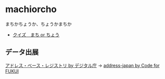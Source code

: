 # machiorcho
まちかちょうか、ちょうかまちか

- [クイズ　まち or ちょう](https://code4fukui.github.io/machiorcho/)

## データ出展

[アドレス・ベース・レジストリ by デジタル庁](https://www.digital.go.jp/policies/base_registry_address/) → [address-japan by Code for FUKUI](https://github.com/code4fukui/address-japan)

